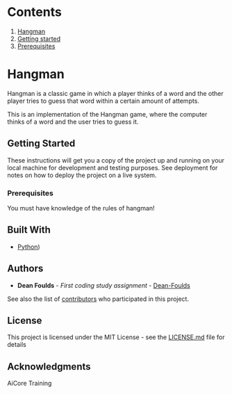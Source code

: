 # Contents
1. [Hangman](#hangman)
2. [Getting started](#gettingstarted)
3. [Prerequisites](#prerequisites)

# Hangman <a name="hangman"></a>
Hangman is a classic game in which a player thinks of a word and the other player tries to guess that word within a certain amount of attempts.

This is an implementation of the Hangman game, where the computer thinks of a word and the user tries to guess it. 


## Getting Started <a name="gettingstarted"></a>

These instructions will get you a copy of the project up and running on your local machine for development and testing purposes. See deployment for notes on how to deploy the project on a live system.

### Prerequisites <a name="prerequisites"></a>

You must have knowledge of the rules of hangman!

## Built With

* [Python](https://www.python.org/)) 

## Authors

* **Dean Foulds** - *First coding study assignment* - [Dean-Foulds](https://github.com/Dean-Foulds)

See also the list of [contributors](https://github.com/your/project/contributors) who participated in this project.

## License

This project is licensed under the MIT License - see the [LICENSE.md](LICENSE.md) file for details

## Acknowledgments

AiCore Training

